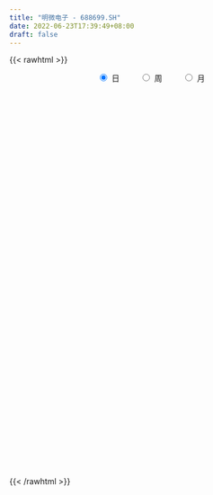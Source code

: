 ```yaml
---
title: "明微电子 - 688699.SH"
date: 2022-06-23T17:39:49+08:00
draft: false
---
```

{{< rawhtml >}}
    <div style="text-align: center">
        <label style="padding: 1rem;"><input style="margin-right: .5rem" type="radio" name="period" value="D" checked onclick="period_change(this)">日</label>
        <label style="padding: 1rem;"><input style="margin-right: .5rem" type="radio" name="period" value="W" onclick="period_change(this)">周</label>
        <label style="padding: 1rem;"><input style="margin-right: .5rem" type="radio" name="period" value="M" onclick="period_change(this)">月</label>
    </div>
    <div id="chart" style="height: 700px;"></div> 
    <script type="text/javascript">
        const D_v = [123104.11,84753.01,64919.23,59697.88,40089.17,26862.32,25536.21,25511.86,20401.58,19365.1,19739.67,24480.2,48408.61,52750.03,26386.67,30742.11,21927.34,21309.79,26461.09,15984.17,16508.51,16974.06,15320.84,15013.1,17230.83,39348.25,31562.37,21553.12,31904.56,29594.01,25583.7,29200.11,21662.59,17633.17,16276.0,11234.41,9766.25,9238.68,11491.37,8560.88,13547.15,9590.31,8011.61,7678.02,5252.39,10711.81,10643.86,13688.43,12663.2,9977.8,13451.2,11434.03,6391.0,7941.67,9490.81,7944.7,4719.47,10400.74,10381.95,7837.61,12475.84,13199.95,10830.58,28311.1,16386.9,12994.56,20942.24,14768.72,14456.76,28474.49,21247.17,28459.67,25475.13,21900.0,13797.59,9762.42,9961.92,15825.9,19373.13,17597.65,7913.53,8989.13,11613.23,14186.55,44993.18,53321.6,36939.39,24888.14,27681.66,21181.23,20400.27,12154.97,13727.11,15773.15,13252.78,12932.35,21425.38,16918.48,17130.95,21032.67,14135.2,10332.6,12350.82,11987.62,17161.58,15352.45,12587.03,14164.69,22784.46,20780.46,17642.77,16421.6,21576.93,9766.03,18592.89,9075.21,16566.6,11058.43,20450.63,27111.25,16170.71,17300.49,18363.85,20339.67,30994.21,28648.63,18244.34,1225.82,10112.94,63901.97,53051.54,41996.5,37368.63,24638.86,16857.03,23310.44,24858.83,16915.08,12005.5,20651.93,15541.29,16293.45,23429.72,27343.08,24758.28,22512.44,27808.47,22323.92,19260.73,20147.8,23963.85,30295.75,19645.08,14164.07,20243.32,28257.59,18588.29,17046.83,16600.24,18732.23,38894.72,20027.81,25385.64,14180.41,14271.64,14028.05,20148.9,14307.03,11445.83,11415.05,14247.99,11507.76,15959.47,9412.12,8980.11,15027.14,12991.84,11309.97,10353.3,14175.37,12441.44,8936.4,7122.49,7519.24,6788.49,8473.29,8946.33,5812.57,6845.42,5376.58,5811.44,4822.45,7522.05,9691.93,16326.31,9070.74,16427.2,12316.41,9884.92,7329.67,5916.17,6488.71,15224.68,25275.99,24639.75,14093.42,13215.37,11239.12,10364.12,15814.27,16954.04,15795.37,11030.38,12645.59,17917.5,10752.0,14039.87,9657.01,9897.22,9030.23,7961.19,10267.43,12278.93,29988.59,16775.06,15665.25,24735.68,15276.55,10511.91,15825.24,8883.48,9948.32,11213.84,11152.26,10294.15,12063.59,16154.75,9773.73,8353.51,7044.03,10426.26,8543.21,10349.81,8591.57,11533.45,10651.47,9524.47,10639.24,10652.38,8078.16,7760.28,12528.72,9111.4,21743.7,10593.18,8448.44,6100.4,10195.37,7014.89,8977.96,7734.8,12639.56,8433.15,13256.79,6902.51,8202.12,5861.77,29539.81,14648.22,8926.58,7539.33,7926.17,7718.82,6245.52,5835.37,6573.94,6100.12,4977.81,9708.16,6096.31,8199.64,5594.04,5754.8,7151.14,15538.02,14186.94,13137.05,7152.89,6499.95,5380.06,7684.48,22172.45,15707.63,33686.5,30366.78,26839.2,17775.6,14788.36,15167.4,13637.35,25127.73,12433.94,13223.7,8858.46,17691.75,12416.7,16789.25,12374.96,13053.99,10971.05,17085.07,12958.32,8048.35,6163.38,8458.85,13371.77,9167.29,5725.58,11435.09,22960.6,12473.61,8882.8,7945.71,10082.06,8691.3,13617.55,9909.44,11656.07,8018.93,10715.47,8643.29,8378.99,5278.63,9906.89,15306.54,10810.41,6448.77,6695.45,8394.29,10095.84,10105.89,10958.21,7684.95,11193.83,6931.67,5990.05,5995.1,5358.8,12655.83,10939.09,17385.58,19397.69,14645.06,15365.82,11154.77,9444.77,11050.68,10815.65,10647.42,11648.37,9258.69,11292.09,10615.67,10221.84,13484.78]
const D_histogram = [0.0,-0.8213333333,-1.824717189,-2.1783491307,-2.6781379725,-2.830712834,-2.9649998796,-2.9840441873,-2.7903162642,-2.417244894,-1.9387922101,-1.3887856988,-0.6364408663,0.0560419674,0.5501311903,0.7982661651,0.8308278322,0.9256974062,0.8400244772,0.7222632624,0.6980449901,0.7583014403,0.9355410218,0.9557852979,0.7588783201,1.1396428804,1.4400027574,1.445024588,1.6232236508,1.8509769852,1.7643328748,1.422439042,0.9173712957,0.4990644855,-0.0431824968,-0.4061216368,-0.5027054982,-0.5429205028,-0.4225672994,-0.2196825843,0.0496853215,0.1224896495,0.1924404776,0.1314146174,0.0811775684,0.3145671806,0.4479335531,0.7518258491,0.8571387271,0.815195366,0.8306287256,0.6687241985,0.50601548,0.4510107671,0.2815734597,0.012914548,-0.1309345648,0.0799562855,0.2907173217,0.4277828135,0.5411296415,0.4933123913,0.4575438315,0.8143417056,0.9613961643,1.0940846107,1.3174475362,1.4393419419,1.3973463049,2.0570231275,2.1657035656,2.2470578285,1.7166903728,1.6813161671,1.4155953731,1.0755513223,0.8159780777,0.4915927037,0.7200185784,0.7280211589,0.5677081009,0.409839924,0.3431705403,1.4397829649,3.4478953975,3.6882312396,4.0778217415,3.6780028488,3.4666973424,3.2580231989,2.2057367635,1.3161932819,0.4433737184,0.1363217987,0.0465051484,-0.0429491615,-0.1427053702,-0.2223041406,0.1053366817,0.9867092703,1.5444760627,1.8341067725,1.7971892524,1.9184737849,2.8965504459,3.4788334241,3.876695651,3.6557470892,2.4566859416,0.8530681202,0.2382071226,-0.1228151916,-1.4363800325,-2.2690806534,-2.0368038261,-2.0794825883,-2.2166837278,-2.4008850811,-1.4462318306,-1.8366857639,-1.6007404934,-1.8124447264,-1.5300679825,-2.2984315884,-0.4443058533,1.3829799562,2.6969175422,6.2803748011,11.6910640106,16.999261757,17.2534812419,14.2203057379,12.437111109,10.1387281177,7.7271309521,6.5423046262,2.8633715922,0.4572197398,-1.3681478441,-2.1818521206,-3.5199906763,-3.8514562959,-4.6362319487,-3.248139652,-1.8315557246,-1.9241562444,-1.9253419602,-4.289851472,-4.5302367072,-5.8477882714,-7.9055091033,-11.1615284203,-12.4395696422,-13.0959846671,-13.5869735167,-12.2244879155,-11.3565144669,-10.0159204299,-8.4246302803,-8.1820663123,-4.5905715293,-2.7964963117,-1.1975153716,-0.2167224029,0.2618638237,0.3572336375,-0.1546108002,-0.2610692237,-0.5795145034,-1.3274358618,-1.3941863815,-2.1090248124,-1.9854674982,-2.5266566703,-2.696042483,-1.1240315094,0.3791746673,0.5189751782,0.0082208286,0.3972876587,-0.6410073354,-1.0636503851,-1.4523590185,-1.7565442966,-2.5896031282,-2.4697053125,-2.1590493576,-1.812308045,-1.820755949,-1.5226556521,-1.7382713572,-1.533088129,-1.1103468825,-1.7566067681,-3.4562107613,-3.4892678075,-3.6991225966,-3.3609058108,-3.3848506141,-2.9956646047,-2.6910475755,-2.5800980418,-1.4896164341,-0.4490496758,-0.9177035884,-1.6342867111,-2.2773537864,-2.2706549141,-1.7855008476,-1.4947122837,-0.5194426666,0.783850953,1.3598214877,1.079675801,2.068434306,2.6715034042,3.0104433184,2.8879779061,2.3702128057,1.6832191474,1.3409771281,0.8116975932,0.7705466393,2.552053885,3.6581520922,3.5381399941,4.2930721794,4.0141426335,3.4666529984,2.3491612758,1.6864218591,0.825878383,0.4193759443,0.204215877,-0.3862749759,-0.1986653193,0.4895968349,0.6120693833,0.3899696706,0.2868464864,-0.0994367385,-0.0741075654,-0.2335648399,-0.6882134328,-1.1512323539,-1.5294220391,-1.9083505853,-2.3784004527,-2.5513080202,-2.5396860959,-2.5674077793,-2.0170656123,-1.4343433777,-1.8471396604,-2.0016251468,-1.8826285582,-1.6547925906,-1.0401637007,-0.8083684226,-0.3303330675,-0.2621631459,0.248767484,0.7003454593,0.9879835625,1.0336453129,0.7116549549,0.6339718184,-1.3122532525,-2.3481959351,-2.6964975135,-2.9167791775,-2.9607674309,-2.4123153762,-1.9759111782,-1.2381840081,-0.6690852678,-0.4273551975,-0.1778731515,0.495202238,1.0872114923,1.6178723444,1.84117392,2.0212141595,2.1058492547,2.7238886322,2.6267767465,2.8648448023,2.8989563311,2.9027736914,2.8112258795,2.4221714042,2.5775539639,2.6064153425,3.3296503921,3.5631958758,3.3986117353,2.8832610463,1.8589850103,0.5779451984,0.2739445481,0.6289156125,0.9090923099,1.0847867114,0.9835617072,1.1930188153,1.2088965469,1.2491881524,1.408950801,1.4782087092,1.4084354056,0.6080473267,-0.174467669,-0.8603275982,-1.3717482127,-1.5332993484,-2.3493847697,-2.537134189,-2.7844898273,-2.5361600884,-3.4368718199,-3.6300124123,-3.7275762315,-3.7363077846,-3.7339943082,-3.7661465471,-4.1446746803,-4.2706730111,-3.67641076,-3.1314703575,-2.3063833275,-1.5562143507,-0.9277095032,-0.355240069,0.3054315407,1.0939087792,1.7514633115,2.1181028314,2.3664233991,2.6746972243,2.9829759511,3.2108625669,3.2612447149,3.0556410788,2.4904639998,2.1539955521,1.866392409,1.5742911204,1.4168155833,1.4987182876,1.6687042647,2.1830424202,2.7421532915,2.8304511566,2.816789184,2.3978359996,2.154889662,2.031999755,1.6000727803,1.289556755,1.1042152547,0.91901423,0.9450935247,0.7018558291,0.1982202733,0.3550428052]
const D_fast = [0.0,-1.0266666667,-2.4862298196,-3.384449044,-4.5537723788,-5.4140254488,-6.2895624644,-7.0546178189,-7.5584689619,-7.7897088151,-7.7959541837,-7.5931440972,-6.9999094813,-6.2934161556,-5.6617941352,-5.2140926191,-4.973823994,-4.6475300684,-4.5231968781,-4.4603922773,-4.3100993021,-4.0602674918,-3.6491426548,-3.3899520543,-3.3971394521,-2.7314641717,-2.0711036054,-1.7048256277,-1.1208206522,-0.4303230715,-0.0758839632,-0.0621680355,-0.3378929578,-0.6314336468,-1.1844762532,-1.6489458024,-1.8712060383,-2.0471511686,-2.0324397901,-1.8844757211,-1.602686485,-1.4992597446,-1.3811987971,-1.4093710029,-1.4393136598,-1.1272822525,-0.8819324917,-0.3900837334,-0.0704861736,0.0913693068,0.3144598478,0.3197363703,0.2835315218,0.3412795007,0.2422355583,-0.0231947164,-0.1997774705,0.0311024512,0.3145428178,0.558554013,0.8071832513,0.882694099,0.961311497,1.5216947975,1.9090982973,2.3153078964,2.8680327059,3.3497625971,3.6571035364,4.8310361408,5.4811424703,6.1242611904,6.0230663278,6.408021164,6.4961992132,6.425042993,6.3694642678,6.1679770698,6.5764075891,6.7664154593,6.7480294264,6.6926212306,6.711744482,8.1683026478,11.0383889298,12.2007825818,13.609828519,14.1295103386,14.7848791677,15.3907108239,14.8898585794,14.3293634183,13.5673872844,13.2944158144,13.2162254512,13.1160338509,12.9806012997,12.8454264941,13.1994014869,14.327451393,15.2713372011,16.019494604,16.4318743971,17.0327773757,18.7349916482,20.1869829825,21.5540191221,22.2470073326,21.6621176704,20.271766879,19.716457662,19.32473155,17.652071701,16.2521009167,15.9751767876,15.4126273782,14.7212553068,13.9368326832,14.529927976,13.6803026017,13.5160627489,12.8512473343,12.7511070826,11.4081355797,13.1511848513,15.3242156499,17.3123826215,22.4659335807,30.7993887929,40.3574019785,44.9249917738,45.4468927043,46.7729758527,47.0092748908,46.5294604633,46.9802102939,44.0171201579,41.7252732404,39.5578686955,38.1987013889,35.9805651641,34.6862354705,32.7424018305,33.3184592142,34.2771542105,33.7035146296,33.2209934237,29.7840210439,28.4110766319,25.6315779999,21.5974798922,15.55107847,11.1631448376,7.232733646,3.3450014172,1.6513650395,-0.3197901286,-1.4831761991,-1.9980436195,-3.8009962296,-1.3571443289,-0.2621931893,1.037408908,1.9640212758,2.5080734584,2.6927516816,2.1422545439,1.9705288144,1.5072049088,0.427424585,0.0121274699,-1.2299671641,-1.6027767245,-2.7756300641,-3.6190264975,-2.3280234013,-0.7300235577,-0.4604792523,-0.9691783948,-0.48078965,-1.6793364779,-2.367892124,-3.1196905119,-3.8630118641,-5.3434714778,-5.8409999903,-6.0701063747,-6.1764420734,-6.6400789647,-6.7226425808,-7.3728261252,-7.5509149293,-7.4057604033,-8.491171981,-11.0548286645,-11.9602026626,-13.0948381008,-13.5968477678,-14.4670052246,-14.8267353663,-15.194880231,-15.7289552078,-15.0108777086,-14.0825733693,-14.780653179,-15.9058079794,-17.1182135013,-17.6791783575,-17.6403995029,-17.7232890099,-16.8778800595,-15.3786237016,-14.462697795,-14.4729245315,-12.96705745,-11.6961125007,-10.604561757,-10.0050326927,-9.9302445917,-10.1964334631,-10.2034312004,-10.529786337,-10.378300631,-7.9587799141,-5.9381436838,-5.1736207834,-3.3454205533,-2.6208144408,-2.3016408263,-2.83184223,-3.0729761818,-3.7270500623,-4.0287085149,-4.1928146129,-4.8798742098,-4.741930883,-3.9312695201,-3.6557796258,-3.7803869209,-3.8117984835,-4.2229408931,-4.2161386112,-4.4339870957,-5.0606890468,-5.8115160564,-6.5720612513,-7.4280774439,-8.4927274245,-9.3034619971,-9.9267615967,-10.5963352249,-10.5502594609,-10.3261230708,-11.2007042687,-11.8555960417,-12.2072565927,-12.3931187727,-12.038530808,-12.0088276356,-11.6133755474,-11.6107464122,-11.0376239113,-10.4109595711,-9.8763255773,-9.5722524987,-9.716329118,-9.6355192998,-11.9098076839,-13.5327993503,-14.5552253071,-15.5047017655,-16.2888818766,-16.3435086659,-16.4010822625,-15.9729010944,-15.5710736711,-15.4361824001,-15.2311686419,-14.434292693,-13.5704805656,-12.6353516275,-11.9517565719,-11.2664127925,-10.6553153836,-9.3563038481,-8.7967215471,-7.8424422908,-7.0835916792,-6.354080896,-5.7428222381,-5.5263338623,-4.7265628116,-4.0460975974,-2.4904499498,-1.3661054972,-0.6810367038,-0.4755721312,-1.0351019147,-2.171655427,-2.4071699402,-1.8949699727,-1.3875201979,-0.9406291185,-0.7959636959,-0.288251884,0.0298499844,0.3824386279,0.8944389768,1.3332490623,1.6155846102,0.9672083629,0.1410764499,-0.7598653788,-1.6142230465,-2.1590990192,-3.562530633,-4.3845635995,-5.3280416947,-5.7137519779,-7.4736816643,-8.5743253599,-9.6037832369,-10.5465917361,-11.4777768368,-12.4514657124,-13.8661625157,-15.0598290992,-15.3846695382,-15.622596725,-15.374105527,-15.0129901378,-14.6164126662,-14.1327532491,-13.3957237543,-12.333769321,-11.2383489608,-10.3421837331,-9.5022573156,-8.5253091844,-7.4712864697,-6.4406842122,-5.5749908855,-5.0166842519,-4.959245331,-4.7572148906,-4.5782199314,-4.47674844,-4.2800200813,-3.823437805,-3.2362757617,-2.1761770012,-0.931527807,-0.1356171528,0.5549181706,0.7354239862,1.031200064,1.4163100958,1.3844013162,1.3962744796,1.486986793,1.5315393258,1.7938920016,1.7261182633,1.2720377759,1.5176210091]
const D_slow = [0.0,-0.2053333333,-0.6615126306,-1.2060999133,-1.8756344064,-2.5833126149,-3.3245625848,-4.0705736316,-4.7681526976,-5.3724639211,-5.8571619737,-6.2043583984,-6.3634686149,-6.3494581231,-6.2119253255,-6.0123587842,-5.8046518262,-5.5732274746,-5.3632213553,-5.1826555397,-5.0081442922,-4.8185689321,-4.5846836767,-4.3457373522,-4.1560177722,-3.8711070521,-3.5111063627,-3.1498502157,-2.744044303,-2.2813000567,-1.840216838,-1.4846070775,-1.2552642536,-1.1304981322,-1.1412937564,-1.2428241656,-1.3685005402,-1.5042306659,-1.6098724907,-1.6647931368,-1.6523718064,-1.6217493941,-1.5736392747,-1.5407856203,-1.5204912282,-1.4418494331,-1.3298660448,-1.1419095825,-0.9276249007,-0.7238260592,-0.5161688778,-0.3489878282,-0.2224839582,-0.1097312664,-0.0393379015,-0.0361092645,-0.0688429057,-0.0488538343,0.0238254961,0.1307711995,0.2660536099,0.3893817077,0.5037676656,0.707353092,0.947702133,1.2212232857,1.5505851698,1.9104206552,2.2597572315,2.7740130133,3.3154389047,3.8772033619,4.3063759551,4.7267049968,5.0806038401,5.3494916707,5.5534861901,5.676384366,5.8563890106,6.0383943004,6.1803213256,6.2827813066,6.3685739417,6.7285196829,7.5904935323,8.5125513422,9.5320067776,10.4515074898,11.3181818253,12.1326876251,12.6841218159,13.0131701364,13.124013566,13.1580940157,13.1697203028,13.1589830124,13.1233066699,13.0677306347,13.0940648051,13.3407421227,13.7268611384,14.1853878315,14.6346851446,15.1143035909,15.8384412023,16.7081495584,17.6773234711,18.5912602434,19.2054317288,19.4186987588,19.4782505395,19.4475467416,19.0884517335,18.5211815701,18.0119806136,17.4921099665,16.9379390346,16.3377177643,15.9761598067,15.5169883657,15.1168032423,14.6636920607,14.2811750651,13.706567168,13.5954907047,13.9412356937,14.6154650793,16.1855587796,19.1083247822,23.3581402215,27.671510532,31.2265869664,34.3358647437,36.8705467731,38.8023295111,40.4379056677,41.1537485657,41.2680535007,40.9260165396,40.3805535095,39.5005558404,38.5376917664,37.3786337792,36.5665988662,36.1087099351,35.627670874,35.1463353839,34.0738725159,32.9413133391,31.4793662713,29.5029889955,26.7126068904,23.6027144798,20.3287183131,16.9319749339,13.875852955,11.0367243383,8.5327442308,6.4265866608,4.3810700827,3.2334272004,2.5343031224,2.2349242795,2.1807436788,2.2462096347,2.3355180441,2.296865344,2.2315980381,2.0867194123,1.7548604468,1.4063138514,0.8790576483,0.3826907738,-0.2489733938,-0.9229840146,-1.2039918919,-1.1091982251,-0.9794544305,-0.9773992234,-0.8780773087,-1.0383291425,-1.3042417388,-1.6673314934,-2.1064675676,-2.7538683496,-3.3712946778,-3.9110570172,-4.3641340284,-4.8193230157,-5.1999869287,-5.634554768,-6.0178268002,-6.2954135209,-6.7345652129,-7.5986179032,-8.4709348551,-9.3957155042,-10.2359419569,-11.0821546105,-11.8310707616,-12.5038326555,-13.148857166,-13.5212612745,-13.6335236934,-13.8629495905,-14.2715212683,-14.8408597149,-15.4085234434,-15.8548986553,-16.2285767263,-16.3584373929,-16.1624746547,-15.8225192827,-15.5526003325,-15.035491756,-14.3676159049,-13.6150050753,-12.8930105988,-12.3004573974,-11.8796526105,-11.5444083285,-11.3414839302,-11.1488472704,-10.5108337991,-9.596295776,-8.7117607775,-7.6384927327,-6.6349570743,-5.7682938247,-5.1810035057,-4.759398041,-4.5529284452,-4.4480844592,-4.3970304899,-4.4935992339,-4.5432655637,-4.420866355,-4.2678490092,-4.1703565915,-4.0986449699,-4.1235041545,-4.1420310459,-4.2004222558,-4.372475614,-4.6602837025,-5.0426392123,-5.5197268586,-6.1143269718,-6.7521539768,-7.3870755008,-8.0289274456,-8.5331938487,-8.8917796931,-9.3535646082,-9.8539708949,-10.3246280345,-10.7383261821,-10.9983671073,-11.200459213,-11.2830424798,-11.3485832663,-11.2863913953,-11.1113050305,-10.8643091398,-10.6058978116,-10.4279840729,-10.2694911183,-10.5975544314,-11.1846034152,-11.8587277936,-12.587922588,-13.3281144457,-13.9311932897,-14.4251710843,-14.7347170863,-14.9019884033,-15.0088272026,-15.0532954905,-14.929494931,-14.6576920579,-14.2532239718,-13.7929304918,-13.287626952,-12.7611646383,-12.0801924803,-11.4234982936,-10.7072870931,-9.9825480103,-9.2568545874,-8.5540481176,-7.9485052665,-7.3041167755,-6.6525129399,-5.8201003419,-4.9293013729,-4.0796484391,-3.3588331775,-2.894086925,-2.7496006254,-2.6811144883,-2.5238855852,-2.2966125077,-2.0254158299,-1.7795254031,-1.4812706993,-1.1790465626,-0.8667495245,-0.5145118242,-0.1449596469,0.2071492045,0.3591610362,0.3155441189,0.1004622194,-0.2424748338,-0.6257996709,-1.2131458633,-1.8474294106,-2.5435518674,-3.1775918895,-4.0368098444,-4.9443129475,-5.8762070054,-6.8102839515,-7.7437825286,-8.6853191653,-9.7214878354,-10.7891560882,-11.7082587782,-12.4911263676,-13.0677221994,-13.4567757871,-13.6887031629,-13.7775131802,-13.701155295,-13.4276781002,-12.9898122723,-12.4602865645,-11.8686807147,-11.2000064086,-10.4542624209,-9.6515467791,-8.8362356004,-8.0723253307,-7.4497093308,-6.9112104427,-6.4446123405,-6.0510395604,-5.6968356645,-5.3221560926,-4.9049800264,-4.3592194214,-3.6736810985,-2.9660683094,-2.2618710134,-1.6624120135,-1.123689598,-0.6156896592,-0.2156714641,0.1067177246,0.3827715383,0.6125250958,0.848798477,1.0242624342,1.0738175026,1.1625782039]
const D_data = [['2020-12-18', 82.27, 83.98, 82.0, 96.16],['2020-12-21', 78.01, 71.11, 71.0, 78.9],['2020-12-22', 68.1, 62.75, 62.65, 68.6],['2020-12-23', 63.28, 65.47, 60.3, 67.9],['2020-12-24', 63.9, 59.15, 59.0, 64.11],['2020-12-25', 59.02, 59.2, 57.93, 60.57],['2020-12-28', 58.95, 55.9, 55.35, 58.97],['2020-12-29', 56.0, 54.01, 53.98, 57.5],['2020-12-30', 53.0, 54.2, 53.0, 55.44],['2020-12-31', 54.0, 55.17, 53.7, 56.33],['2021-01-04', 55.17, 56.25, 54.81, 56.99],['2021-01-05', 56.55, 57.74, 55.27, 57.99],['2021-01-06', 57.1, 62.1, 54.8, 62.49],['2021-01-07', 61.0, 64.13, 61.0, 66.4],['2021-01-08', 64.6, 64.21, 61.21, 66.7],['2021-01-11', 66.0, 62.81, 62.25, 67.27],['2021-01-12', 62.23, 60.68, 60.12, 62.77],['2021-01-13', 60.9, 61.7, 60.05, 63.77],['2021-01-14', 61.22, 59.39, 57.12, 61.38],['2021-01-15', 58.94, 58.31, 58.18, 60.88],['2021-01-18', 58.5, 58.94, 57.8, 60.19],['2021-01-19', 58.58, 59.98, 58.58, 61.99],['2021-01-20', 59.95, 62.1, 59.23, 62.6],['2021-01-21', 61.98, 60.79, 60.12, 62.0],['2021-01-22', 60.78, 57.67, 57.58, 60.79],['2021-01-25', 63.2, 65.6, 61.5, 66.3],['2021-01-26', 65.88, 66.95, 64.1, 68.5],['2021-01-27', 66.8, 64.76, 64.33, 67.49],['2021-01-28', 64.46, 68.24, 63.26, 70.46],['2021-01-29', 68.33, 71.0, 67.69, 72.82],['2021-02-01', 71.0, 68.6, 68.32, 72.6],['2021-02-02', 68.0, 65.28, 64.71, 70.48],['2021-02-03', 65.12, 61.68, 61.61, 65.64],['2021-02-04', 61.7, 60.66, 58.3, 61.79],['2021-02-05', 60.78, 56.52, 56.52, 61.79],['2021-02-08', 56.5, 55.96, 55.66, 58.36],['2021-02-09', 55.7, 57.5, 55.69, 58.1],['2021-02-10', 57.51, 57.21, 56.55, 57.95],['2021-02-18', 58.06, 58.83, 57.37, 60.0],['2021-02-19', 59.5, 60.25, 58.72, 60.48],['2021-02-22', 60.66, 62.06, 60.03, 63.59],['2021-02-23', 61.94, 60.36, 59.6, 61.94],['2021-02-24', 60.36, 60.61, 59.71, 61.97],['2021-02-25', 60.61, 58.9, 58.5, 60.61],['2021-02-26', 58.0, 58.6, 57.51, 59.4],['2021-03-01', 59.05, 62.6, 59.05, 63.56],['2021-03-02', 62.63, 62.45, 61.55, 63.89],['2021-03-03', 62.67, 66.08, 62.0, 67.0],['2021-03-04', 65.68, 65.2, 64.28, 67.87],['2021-03-05', 64.88, 64.08, 63.48, 66.98],['2021-03-08', 64.48, 65.3, 64.48, 67.7],['2021-03-09', 64.6, 63.22, 61.35, 65.85],['2021-03-10', 64.5, 62.76, 62.61, 64.85],['2021-03-11', 63.25, 63.88, 61.06, 64.33],['2021-03-12', 63.44, 62.12, 61.99, 65.39],['2021-03-15', 62.29, 59.8, 59.02, 62.77],['2021-03-16', 60.0, 60.19, 59.61, 61.0],['2021-03-17', 59.71, 64.79, 59.71, 64.79],['2021-03-18', 64.78, 66.08, 64.2, 67.5],['2021-03-19', 65.03, 66.4, 64.01, 67.6],['2021-03-22', 66.68, 67.2, 65.06, 67.83],['2021-03-23', 66.13, 65.82, 65.55, 67.35],['2021-03-24', 65.84, 66.19, 65.06, 68.54],['2021-03-25', 66.76, 72.58, 65.4, 73.83],['2021-03-26', 72.2, 72.15, 71.58, 75.19],['2021-03-29', 72.65, 73.71, 71.8, 75.8],['2021-03-30', 73.62, 76.98, 72.11, 78.3],['2021-03-31', 75.0, 78.0, 75.0, 79.68],['2021-04-01', 78.36, 77.6, 76.59, 80.86],['2021-04-02', 78.64, 89.82, 78.35, 89.98],['2021-04-06', 88.9, 87.13, 84.11, 89.19],['2021-04-07', 86.28, 89.59, 84.22, 94.42],['2021-04-08', 87.8, 82.88, 82.57, 88.08],['2021-04-09', 83.01, 89.56, 82.8, 91.18],['2021-04-12', 89.59, 87.8, 86.25, 90.64],['2021-04-13', 88.7, 86.97, 85.06, 89.45],['2021-04-14', 86.51, 87.89, 86.29, 92.0],['2021-04-15', 86.73, 86.82, 82.21, 88.48],['2021-04-16', 86.09, 94.8, 85.15, 95.87],['2021-04-19', 94.6, 94.11, 92.0, 95.5],['2021-04-20', 92.6, 92.98, 90.31, 94.6],['2021-04-21', 92.06, 93.43, 90.5, 94.88],['2021-04-22', 93.42, 95.17, 93.19, 98.34],['2021-04-23', 108.8, 114.2, 106.1, 114.2],['2021-04-26', 122.9, 137.04, 122.51, 137.04],['2021-04-27', 138.55, 125.0, 116.67, 139.13],['2021-04-28', 124.68, 132.99, 123.6, 134.7],['2021-04-29', 135.8, 127.61, 123.92, 135.8],['2021-04-30', 124.0, 132.74, 124.0, 136.63],['2021-05-06', 129.41, 136.01, 129.0, 140.6],['2021-05-07', 136.76, 125.98, 124.6, 139.01],['2021-05-10', 126.52, 126.0, 123.21, 129.5],['2021-05-11', 125.99, 124.0, 118.9, 126.0],['2021-05-12', 121.92, 130.0, 120.29, 132.88],['2021-05-13', 128.58, 133.6, 128.58, 136.24],['2021-05-14', 132.0, 135.0, 129.95, 139.7],['2021-05-17', 137.77, 136.16, 135.61, 146.6],['2021-05-18', 135.58, 137.65, 135.45, 143.3],['2021-05-19', 136.02, 145.25, 133.09, 146.4],['2021-05-20', 142.6, 157.8, 142.3, 162.8],['2021-05-21', 157.66, 160.6, 155.18, 163.8],['2021-05-24', 160.09, 162.89, 157.02, 163.58],['2021-05-25', 161.6, 163.0, 159.5, 169.49],['2021-05-26', 161.0, 168.83, 161.0, 174.47],['2021-05-27', 169.0, 186.7, 168.94, 192.5],['2021-05-28', 186.75, 190.86, 181.65, 197.5],['2021-05-31', 190.0, 196.62, 186.66, 197.14],['2021-06-01', 194.94, 194.96, 192.88, 206.0],['2021-06-02', 192.98, 184.0, 178.9, 196.95],['2021-06-03', 185.41, 175.41, 174.28, 190.0],['2021-06-04', 177.61, 185.0, 175.18, 191.7],['2021-06-07', 190.0, 188.36, 185.5, 201.0],['2021-06-08', 187.65, 174.0, 171.31, 191.91],['2021-06-09', 175.8, 175.4, 173.01, 178.7],['2021-06-10', 176.89, 188.0, 176.89, 189.9],['2021-06-11', 186.93, 185.95, 182.28, 190.8],['2021-06-15', 190.0, 185.01, 182.3, 193.61],['2021-06-16', 182.82, 184.07, 182.0, 193.49],['2021-06-17', 186.08, 201.2, 183.09, 202.8],['2021-06-18', 199.0, 186.8, 185.51, 205.0],['2021-06-21', 188.2, 195.04, 185.67, 196.6],['2021-06-22', 195.19, 190.25, 185.85, 197.51],['2021-06-23', 193.0, 197.36, 191.27, 200.3],['2021-06-24', 197.6, 183.33, 181.32, 201.0],['2021-06-25', 185.8, 220.0, 185.64, 220.0],['2021-06-28', 223.0, 232.0, 215.09, 238.7],['2021-06-29', 233.84, 237.77, 226.16, 242.4],['2021-06-30', 285.32, 285.32, 285.32, 285.32],['2021-07-01', 342.38, 342.38, 342.38, 342.38],['2021-07-02', 390.4, 384.75, 377.0, 410.86],['2021-07-05', 374.82, 353.9, 332.01, 379.99],['2021-07-06', 348.0, 322.0, 313.2, 348.98],['2021-07-07', 322.0, 339.99, 315.02, 343.87],['2021-07-08', 334.0, 336.61, 330.56, 343.88],['2021-07-09', 334.0, 334.99, 322.2, 338.0],['2021-07-12', 337.0, 352.0, 328.03, 353.46],['2021-07-13', 352.0, 317.14, 314.95, 352.0],['2021-07-14', 313.38, 323.8, 313.13, 335.0],['2021-07-15', 324.7, 325.1, 314.5, 332.88],['2021-07-16', 325.04, 335.0, 324.02, 350.0],['2021-07-19', 334.0, 326.0, 316.2, 334.0],['2021-07-20', 332.88, 336.7, 323.27, 339.2],['2021-07-21', 339.9, 330.0, 328.01, 347.78],['2021-07-22', 330.87, 360.99, 323.33, 378.82],['2021-07-23', 357.86, 372.11, 352.28, 392.95],['2021-07-26', 376.0, 360.4, 340.01, 385.0],['2021-07-27', 361.03, 364.8, 356.8, 402.84],['2021-07-28', 360.0, 331.2, 322.0, 362.6],['2021-07-29', 341.0, 352.0, 331.23, 360.25],['2021-07-30', 350.0, 334.7, 333.18, 359.66],['2021-08-02', 327.39, 315.09, 303.49, 339.23],['2021-08-03', 313.09, 282.0, 281.15, 317.56],['2021-08-04', 286.15, 288.6, 280.18, 291.98],['2021-08-05', 289.99, 284.02, 281.05, 293.31],['2021-08-06', 287.2, 274.92, 268.36, 289.45],['2021-08-09', 271.44, 292.35, 269.04, 299.75],['2021-08-10', 295.0, 284.51, 281.01, 299.0],['2021-08-11', 282.9, 289.24, 275.6, 290.88],['2021-08-12', 286.6, 294.0, 286.58, 300.9],['2021-08-13', 285.16, 276.17, 275.31, 286.7],['2021-08-16', 278.0, 323.97, 274.65, 331.4],['2021-08-17', 325.5, 313.5, 311.52, 331.8],['2021-08-18', 314.85, 319.0, 313.18, 339.99],['2021-08-19', 320.0, 318.0, 311.01, 327.79],['2021-08-20', 315.01, 316.0, 312.0, 329.66],['2021-08-23', 316.22, 313.33, 311.0, 324.9],['2021-08-24', 313.0, 305.0, 290.01, 314.04],['2021-08-25', 300.0, 308.56, 300.0, 318.0],['2021-08-26', 310.05, 304.72, 303.47, 319.02],['2021-08-27', 302.0, 295.95, 293.0, 308.0],['2021-08-30', 297.0, 301.41, 296.68, 316.95],['2021-08-31', 298.03, 289.92, 286.99, 300.67],['2021-09-01', 289.98, 297.27, 276.39, 308.17],['2021-09-02', 297.0, 286.0, 283.28, 297.79],['2021-09-03', 285.0, 286.55, 280.0, 293.5],['2021-09-06', 285.0, 310.5, 281.04, 315.0],['2021-09-07', 311.9, 317.52, 308.01, 324.99],['2021-09-08', 315.33, 305.1, 304.09, 317.48],['2021-09-09', 308.0, 296.01, 294.51, 312.0],['2021-09-10', 296.01, 306.99, 290.03, 316.68],['2021-09-13', 303.83, 287.1, 286.3, 306.0],['2021-09-14', 290.0, 290.0, 287.67, 298.0],['2021-09-15', 290.5, 287.0, 280.5, 292.5],['2021-09-16', 282.88, 284.62, 278.58, 289.97],['2021-09-17', 284.95, 272.81, 272.81, 287.86],['2021-09-22', 270.0, 280.35, 270.0, 286.68],['2021-09-23', 279.0, 281.53, 275.0, 293.8],['2021-09-24', 280.02, 281.58, 278.0, 286.66],['2021-09-27', 284.5, 275.93, 274.01, 290.0],['2021-09-28', 273.88, 278.5, 271.13, 285.0],['2021-09-29', 275.02, 270.2, 270.0, 277.65],['2021-09-30', 271.0, 273.3, 268.09, 276.6],['2021-10-08', 274.8, 275.79, 273.9, 288.31],['2021-10-11', 274.11, 259.7, 258.18, 276.54],['2021-10-12', 258.2, 237.01, 232.7, 263.5],['2021-10-13', 237.08, 249.26, 235.0, 250.94],['2021-10-14', 238.0, 242.22, 225.8, 244.99],['2021-10-15', 242.5, 245.2, 237.35, 249.25],['2021-10-18', 243.0, 237.28, 232.67, 243.02],['2021-10-19', 237.27, 239.25, 234.02, 243.9],['2021-10-20', 242.5, 236.05, 234.71, 245.27],['2021-10-21', 235.0, 230.8, 229.0, 238.11],['2021-10-22', 234.69, 242.8, 233.69, 245.65],['2021-10-25', 262.3, 245.24, 241.02, 262.3],['2021-10-26', 243.01, 225.36, 224.8, 243.39],['2021-10-27', 223.0, 216.0, 215.26, 224.57],['2021-10-28', 215.99, 209.58, 208.29, 221.89],['2021-10-29', 210.99, 212.01, 208.9, 218.29],['2021-11-01', 212.09, 215.48, 208.9, 218.58],['2021-11-02', 217.39, 211.54, 207.88, 221.6],['2021-11-03', 210.0, 220.42, 209.98, 225.77],['2021-11-04', 220.88, 228.5, 218.66, 233.5],['2021-11-05', 231.0, 223.06, 222.08, 235.22],['2021-11-08', 222.0, 211.87, 207.94, 222.0],['2021-11-09', 212.6, 228.78, 212.0, 229.9],['2021-11-10', 228.75, 228.07, 223.0, 231.45],['2021-11-11', 228.0, 227.6, 221.32, 235.18],['2021-11-12', 224.88, 222.88, 220.26, 226.0],['2021-11-15', 221.92, 216.5, 215.06, 227.9],['2021-11-16', 213.0, 211.01, 210.33, 219.95],['2021-11-17', 211.88, 212.08, 207.4, 212.85],['2021-11-18', 210.9, 206.6, 206.5, 214.99],['2021-11-19', 207.08, 210.2, 202.0, 210.59],['2021-11-22', 211.55, 237.56, 210.97, 245.67],['2021-11-23', 237.56, 237.99, 234.0, 243.0],['2021-11-24', 237.99, 226.88, 226.58, 239.98],['2021-11-25', 228.02, 241.55, 225.41, 249.0],['2021-11-26', 238.6, 232.2, 230.5, 240.95],['2021-11-29', 228.0, 228.71, 225.6, 231.0],['2021-11-30', 229.16, 218.6, 218.23, 232.0],['2021-12-01', 217.2, 220.38, 217.01, 224.08],['2021-12-02', 218.5, 214.11, 212.68, 219.46],['2021-12-03', 214.4, 216.22, 213.3, 223.58],['2021-12-06', 218.0, 216.55, 213.36, 221.52],['2021-12-07', 217.24, 208.95, 207.7, 218.9],['2021-12-08', 209.39, 216.73, 209.39, 217.98],['2021-12-09', 216.49, 224.86, 215.11, 229.77],['2021-12-10', 221.0, 219.79, 216.04, 223.73],['2021-12-13', 217.5, 215.0, 213.45, 219.0],['2021-12-14', 215.02, 215.29, 213.23, 217.6],['2021-12-15', 214.21, 209.9, 209.59, 218.66],['2021-12-16', 210.0, 213.42, 208.06, 215.97],['2021-12-17', 212.1, 210.02, 207.0, 216.55],['2021-12-20', 208.0, 203.67, 202.78, 211.49],['2021-12-21', 203.0, 199.69, 194.71, 204.11],['2021-12-22', 199.0, 196.7, 196.21, 200.28],['2021-12-23', 196.2, 192.5, 192.5, 197.14],['2021-12-24', 191.42, 186.5, 186.2, 192.55],['2021-12-27', 185.45, 185.58, 184.0, 189.33],['2021-12-28', 185.63, 184.4, 183.06, 187.2],['2021-12-29', 185.46, 180.71, 180.28, 185.67],['2021-12-30', 180.71, 186.35, 180.03, 187.94],['2021-12-31', 185.98, 187.2, 184.35, 189.2],['2022-01-04', 183.28, 172.56, 171.3, 184.98],['2022-01-05', 171.66, 171.34, 167.5, 172.96],['2022-01-06', 170.78, 171.67, 166.26, 173.99],['2022-01-07', 171.41, 171.05, 168.95, 173.96],['2022-01-10', 171.58, 175.55, 168.0, 176.8],['2022-01-11', 175.5, 170.72, 170.05, 175.5],['2022-01-12', 171.4, 173.67, 169.14, 174.91],['2022-01-13', 173.9, 168.16, 168.09, 173.9],['2022-01-14', 169.38, 173.66, 166.0, 178.2],['2022-01-17', 173.0, 174.31, 171.2, 175.5],['2022-01-18', 174.4, 173.37, 172.74, 181.0],['2022-01-19', 171.33, 170.52, 169.06, 174.33],['2022-01-20', 170.49, 164.36, 164.01, 171.98],['2022-01-21', 163.5, 165.4, 162.02, 165.55],['2022-01-24', 138.66, 134.72, 133.6, 145.0],['2022-01-25', 132.65, 135.01, 132.65, 138.81],['2022-01-26', 136.0, 136.2, 132.7, 136.99],['2022-01-27', 136.19, 132.26, 131.47, 136.99],['2022-01-28', 133.57, 129.54, 128.86, 134.19],['2022-02-07', 131.49, 134.23, 130.48, 135.3],['2022-02-08', 133.7, 131.71, 129.0, 134.87],['2022-02-09', 131.98, 135.3, 131.02, 135.32],['2022-02-10', 135.62, 133.85, 133.16, 138.76],['2022-02-11', 133.0, 129.37, 129.28, 133.45],['2022-02-14', 127.0, 128.41, 126.68, 129.9],['2022-02-15', 129.28, 134.21, 127.59, 136.5],['2022-02-16', 135.0, 135.15, 133.28, 136.22],['2022-02-17', 135.17, 136.45, 133.0, 139.8],['2022-02-18', 135.1, 134.03, 132.63, 135.59],['2022-02-21', 134.37, 134.2, 133.31, 137.56],['2022-02-22', 133.8, 133.52, 129.0, 135.28],['2022-02-23', 133.4, 142.28, 133.03, 143.49],['2022-02-24', 142.39, 135.2, 133.41, 143.85],['2022-02-25', 137.13, 140.41, 137.13, 143.5],['2022-02-28', 139.62, 139.43, 137.2, 141.87],['2022-03-01', 140.9, 140.11, 138.2, 141.5],['2022-03-02', 138.95, 139.7, 136.36, 139.8],['2022-03-03', 140.66, 135.59, 135.02, 141.5],['2022-03-04', 134.84, 142.7, 133.9, 147.99],['2022-03-07', 142.0, 142.7, 140.3, 145.7],['2022-03-08', 142.76, 154.94, 142.76, 160.8],['2022-03-09', 152.8, 153.4, 147.66, 159.0],['2022-03-10', 157.38, 150.75, 148.5, 158.04],['2022-03-11', 147.95, 146.5, 142.26, 148.0],['2022-03-14', 144.0, 137.4, 137.4, 144.0],['2022-03-15', 136.37, 128.5, 128.0, 137.28],['2022-03-16', 132.28, 136.4, 128.0, 137.99],['2022-03-17', 137.2, 144.79, 137.15, 149.9],['2022-03-18', 145.1, 145.85, 142.8, 146.48],['2022-03-21', 147.4, 146.27, 142.53, 147.8],['2022-03-22', 144.67, 143.56, 143.2, 146.8],['2022-03-23', 144.6, 148.39, 141.01, 152.59],['2022-03-24', 146.41, 147.35, 143.77, 148.8],['2022-03-25', 149.01, 148.65, 148.51, 155.48],['2022-03-28', 145.04, 151.66, 144.8, 153.68],['2022-03-29', 151.0, 152.26, 150.15, 157.03],['2022-03-30', 153.2, 151.68, 150.01, 154.87],['2022-03-31', 151.1, 141.01, 140.94, 153.0],['2022-04-01', 139.86, 137.16, 136.5, 143.0],['2022-04-06', 138.0, 134.0, 132.88, 138.1],['2022-04-07', 133.13, 132.03, 132.03, 136.0],['2022-04-08', 132.03, 133.36, 129.03, 135.5],['2022-04-11', 131.9, 120.81, 120.68, 133.36],['2022-04-12', 120.0, 123.78, 117.11, 123.88],['2022-04-13', 123.6, 119.4, 119.01, 123.6],['2022-04-14', 120.8, 123.07, 117.08, 123.78],['2022-04-15', 118.1, 103.98, 102.25, 118.18],['2022-04-18', 101.01, 106.4, 100.02, 107.96],['2022-04-19', 106.16, 103.08, 102.0, 107.72],['2022-04-20', 103.08, 100.0, 99.5, 103.96],['2022-04-21', 99.95, 96.08, 93.88, 101.4],['2022-04-22', 94.2, 91.38, 91.11, 95.48],['2022-04-25', 90.0, 81.43, 81.43, 90.0],['2022-04-26', 83.43, 78.38, 77.62, 83.45],['2022-04-27', 77.0, 83.88, 76.67, 84.36],['2022-04-28', 83.99, 81.89, 81.01, 83.99],['2022-04-29', 84.0, 85.11, 82.06, 85.8],['2022-05-05', 85.3, 85.0, 83.6, 87.3],['2022-05-06', 81.1, 84.28, 81.1, 86.21],['2022-05-09', 84.58, 84.36, 82.37, 86.5],['2022-05-10', 82.78, 86.83, 82.4, 88.88],['2022-05-11', 86.98, 90.99, 86.55, 93.98],['2022-05-12', 92.19, 92.53, 90.01, 93.78],['2022-05-13', 93.64, 91.4, 91.11, 93.79],['2022-05-16', 92.31, 91.65, 91.11, 93.89],['2022-05-17', 92.29, 94.29, 91.5, 94.8],['2022-05-18', 93.8, 96.69, 93.52, 98.97],['2022-05-19', 94.69, 98.19, 93.3, 98.97],['2022-05-20', 99.0, 98.0, 95.8, 99.3],['2022-05-23', 95.67, 95.7, 94.2, 96.78],['2022-05-24', 96.56, 90.22, 90.1, 96.56],['2022-05-25', 90.22, 91.48, 89.92, 92.39],['2022-05-26', 91.48, 91.06, 88.86, 92.46],['2022-05-27', 92.03, 89.92, 89.0, 93.49],['2022-05-30', 90.25, 90.75, 89.08, 92.12],['2022-05-31', 91.8, 93.93, 88.08, 94.5],['2022-06-01', 93.93, 96.26, 93.11, 97.09],['2022-06-02', 96.6, 103.32, 95.09, 103.99],['2022-06-06', 105.35, 108.2, 103.68, 109.7],['2022-06-07', 109.28, 105.82, 105.0, 112.4],['2022-06-08', 105.25, 106.64, 104.07, 111.0],['2022-06-09', 106.7, 102.2, 101.5, 107.0],['2022-06-10', 102.0, 104.24, 100.9, 104.82],['2022-06-13', 102.1, 106.31, 101.68, 107.44],['2022-06-14', 105.0, 102.33, 99.6, 105.44],['2022-06-15', 102.0, 102.99, 101.12, 105.87],['2022-06-16', 102.99, 104.21, 102.63, 105.8],['2022-06-17', 102.12, 104.09, 101.5, 105.26],['2022-06-20', 104.53, 107.16, 103.28, 107.8],['2022-06-21', 106.4, 103.99, 102.7, 107.48],['2022-06-22', 103.85, 99.21, 99.2, 105.45],['2022-06-23', 99.44, 106.93, 99.4, 106.97]]
const W_v = [123104.11,276321.61,90814.75,171765.18,116424.5,81047.34,153962.31,110355.57,30239.34,20052.25,44079.48,57685.1,48708.71,41284.47,81204.37,91636.77,97081.97,68720.96,60300.09,187823.97,41581.5,67840.36,90642.68,67185.07,87959.41,75432.66,75186.91,103168.93,122133.7,173912.56,97741.78,107365.82,112053.36,108312.07,99225.18,112760.22,71344.86,60107.45,63857.62,42808.06,23232.19,22855.89,7522.05,63832.59,44844.15,88463.65,69958.18,65011.97,49435.0,102441.13,56382.79,59438.48,44716.82,50940.2,48130.94,46885.72,46562.58,42656.34,68580.11,32473.77,34575.96,55767.95,48889.83,124375.71,81154.78,68979.86,66443.39,22670.58,62660.33,48075.48,53917.46,17022.28,47751.24,46249.68,37795.6,46339.3,70008.11,53420.81,45614.38]
const W_histogram = [0.0,-1.5814017094,-2.7432748241,-2.7409388903,-2.9562104762,-2.954170634,-1.9177652148,-2.0577678313,-1.9549770162,-1.5509691481,-1.2751128976,-0.6361142557,-0.2763559484,0.2883728953,1.0451239867,2.640885264,3.5285996045,4.2689431482,5.7720358344,7.6063714758,7.9202415249,8.253650513,9.6211134066,11.8404784403,12.1453755866,11.641254661,10.6235691926,11.3776283335,21.5719354038,23.4101106963,23.03731304,23.6133916735,19.9444965849,12.3342050676,6.5191465575,4.5813673093,1.3435296051,-1.8628308064,-2.972814293,-6.1895873208,-7.8031506777,-9.3975738239,-10.1876827499,-12.5201128187,-13.8694142491,-16.3119493598,-16.6043511491,-16.2125905322,-16.1733159368,-14.1069727504,-13.2700655937,-11.9697366869,-11.2711555793,-11.8381627444,-11.5960472828,-11.9083794244,-11.3274946366,-10.8850900765,-12.2892320177,-12.4714840242,-11.5416607893,-9.8274810465,-7.9501574027,-5.9545060406,-4.2597215793,-2.6124783574,-1.9873843243,-1.5404345769,-2.8575169393,-4.1338435613,-4.9043304467,-4.9590305369,-4.0435688008,-2.591987518,-1.8114068201,-0.1173836382,1.2641871987,2.306328494,3.2666493854]
const W_fast = [0.0,-1.9767521368,-3.8244439574,-4.5073427462,-5.4616669511,-6.1981697675,-5.6412056519,-6.2956502263,-6.6816036652,-6.6653380841,-6.7082600581,-6.22828998,-5.9376206599,-5.3007985924,-4.2827665043,-2.026783911,-0.2569196694,1.5506596615,4.4967613063,8.2326898165,10.5266202469,12.9234418633,16.6961831085,21.8756677523,25.2169087952,27.6231015348,29.2613083646,32.8597745889,48.4470655101,56.1377684767,61.5242990805,68.0037256323,69.32095469,64.7942144395,60.6089425688,59.8165051479,56.914549845,53.2424817319,51.389294672,46.625124814,43.0607737878,39.1169571856,35.7799275721,30.3174692986,25.5008143059,18.9802918552,14.5368022787,10.8754152626,6.8713608737,5.4109608725,2.9303516308,1.2382463659,-0.8809614213,-4.4075092726,-7.0644056316,-10.3538326293,-12.6048215007,-14.8836894597,-19.3601394053,-22.6602624179,-24.6158543803,-25.3585448991,-25.468760606,-24.961735754,-24.3318816876,-23.337758055,-23.209510103,-23.1476689998,-25.179130597,-27.4889181094,-29.4854876065,-30.7799453309,-30.8753757949,-30.0717913916,-29.7440623988,-28.0793851264,-26.3817674899,-24.7630440711,-22.9860608333]
const W_slow = [0.0,-0.3953504274,-1.0811691334,-1.7664038559,-2.505456475,-3.2439991335,-3.7234404372,-4.237882395,-4.726626649,-5.1143689361,-5.4331471605,-5.5921757244,-5.6612647115,-5.5891714877,-5.327890491,-4.667669175,-3.7855192738,-2.7182834868,-1.2752745282,0.6263183408,2.606378722,4.6697913502,7.0750697019,10.035189312,13.0715332086,15.9818468739,18.637739172,21.4821462554,26.8751301063,32.7276577804,38.4869860404,44.3903339588,49.376458105,52.4600093719,54.0897960113,55.2351378386,55.5710202399,55.1053125383,54.362108965,52.8147121348,50.8639244654,48.5145310094,45.967610322,42.8375821173,39.370228555,35.2922412151,31.1411534278,27.0880057948,23.0446768105,19.5179336229,16.2004172245,13.2079830528,10.390194158,7.4306534719,4.5316416512,1.5545467951,-1.2773268641,-3.9985993832,-7.0709073876,-10.1887783937,-13.074193591,-15.5310638526,-17.5186032033,-19.0072297134,-20.0721601083,-20.7252796976,-21.2221257787,-21.6072344229,-22.3216136577,-23.3550745481,-24.5811571598,-25.820914794,-26.8318069942,-27.4798038737,-27.9326555787,-27.9620014882,-27.6459546886,-27.0693725651,-26.2527102187]
const W_data = [['2020-12-18', 82.27, 83.98, 82.0, 96.16],['2020-12-25', 78.01, 59.2, 57.93, 78.9],['2020-12-31', 58.95, 55.17, 53.0, 58.97],['2021-01-08', 55.17, 64.21, 54.8, 66.7],['2021-01-15', 66.0, 58.31, 57.12, 67.27],['2021-01-22', 58.5, 57.67, 57.58, 62.6],['2021-01-29', 63.2, 71.0, 61.5, 72.82],['2021-02-05', 71.0, 56.52, 56.52, 72.6],['2021-02-10', 56.5, 57.21, 55.66, 58.36],['2021-02-19', 58.06, 60.25, 57.37, 60.48],['2021-02-26', 60.66, 58.6, 57.51, 63.59],['2021-03-05', 59.05, 64.08, 59.05, 67.87],['2021-03-12', 64.48, 62.12, 61.06, 67.7],['2021-03-19', 62.29, 66.4, 59.02, 67.6],['2021-03-26', 66.68, 72.15, 65.06, 75.19],['2021-04-02', 72.65, 89.82, 71.8, 89.98],['2021-04-09', 88.9, 89.56, 82.57, 94.42],['2021-04-16', 89.59, 94.8, 82.21, 95.87],['2021-04-23', 94.6, 114.2, 90.31, 114.2],['2021-04-30', 122.9, 132.74, 116.67, 139.13],['2021-05-07', 129.41, 125.98, 124.6, 140.6],['2021-05-14', 126.52, 135.0, 118.9, 139.7],['2021-05-21', 137.77, 160.6, 133.09, 163.8],['2021-05-28', 160.09, 190.86, 157.02, 197.5],['2021-06-04', 190.0, 185.0, 174.28, 206.0],['2021-06-11', 190.0, 185.95, 171.31, 201.0],['2021-06-18', 190.0, 186.8, 182.0, 205.0],['2021-06-25', 188.2, 220.0, 181.32, 220.0],['2021-07-02', 223.0, 384.75, 215.09, 410.86],['2021-07-09', 374.82, 334.99, 313.2, 379.99],['2021-07-16', 337.0, 335.0, 313.13, 353.46],['2021-07-23', 334.0, 372.11, 316.2, 392.95],['2021-07-30', 376.0, 334.7, 322.0, 402.84],['2021-08-06', 327.39, 274.92, 268.36, 339.23],['2021-08-13', 271.44, 276.17, 269.04, 300.9],['2021-08-20', 278.0, 316.0, 274.65, 339.99],['2021-08-27', 316.22, 295.95, 290.01, 324.9],['2021-09-03', 297.0, 286.55, 276.39, 316.95],['2021-09-10', 285.0, 306.99, 281.04, 324.99],['2021-09-17', 303.83, 272.81, 272.81, 306.0],['2021-09-24', 270.0, 281.58, 270.0, 293.8],['2021-09-30', 284.5, 273.3, 268.09, 290.0],['2021-10-08', 274.8, 275.79, 273.9, 288.31],['2021-10-15', 274.11, 245.2, 225.8, 276.54],['2021-10-22', 243.0, 242.8, 229.0, 245.65],['2021-10-29', 262.3, 212.01, 208.29, 262.3],['2021-11-05', 212.09, 223.06, 207.88, 235.22],['2021-11-12', 222.0, 222.88, 207.94, 235.18],['2021-11-19', 221.92, 210.2, 202.0, 227.9],['2021-11-26', 211.55, 232.2, 210.97, 249.0],['2021-12-03', 228.0, 216.22, 212.68, 232.0],['2021-12-10', 218.0, 219.79, 207.7, 229.77],['2021-12-17', 217.5, 210.02, 207.0, 219.0],['2021-12-24', 208.0, 186.5, 186.2, 211.49],['2021-12-31', 185.45, 187.2, 180.03, 189.33],['2022-01-07', 183.28, 171.05, 166.26, 184.98],['2022-01-14', 171.58, 173.66, 166.0, 178.2],['2022-01-21', 173.0, 165.4, 162.02, 181.0],['2022-01-28', 138.66, 129.54, 128.86, 145.0],['2022-02-11', 131.49, 129.37, 129.0, 138.76],['2022-02-18', 127.0, 134.03, 126.68, 139.8],['2022-02-25', 134.37, 140.41, 129.0, 143.85],['2022-03-04', 139.62, 142.7, 133.9, 147.99],['2022-03-11', 142.0, 146.5, 140.3, 160.8],['2022-03-18', 144.0, 145.85, 128.0, 149.9],['2022-03-25', 147.4, 148.65, 141.01, 155.48],['2022-04-01', 145.04, 137.16, 136.5, 157.03],['2022-04-08', 138.0, 133.36, 129.03, 138.1],['2022-04-15', 131.9, 103.98, 102.25, 133.36],['2022-04-22', 101.01, 91.38, 91.11, 107.96],['2022-04-29', 90.0, 85.11, 76.67, 90.0],['2022-05-06', 85.3, 84.28, 81.1, 87.3],['2022-05-13', 84.58, 91.4, 82.37, 93.98],['2022-05-20', 92.31, 98.0, 91.11, 99.3],['2022-05-27', 95.67, 89.92, 88.86, 96.78],['2022-06-02', 90.25, 103.32, 88.08, 103.99],['2022-06-10', 105.35, 104.24, 100.9, 112.4],['2022-06-17', 102.1, 104.09, 99.6, 107.44],['2022-06-24', 104.53, 106.93, 99.2, 107.8]]
const M_v = [490240.47,523199.33,204726.64,277588.17,456858.24,279836.6400000001,377279.67,565088.4300000001,417398.0800000001,187105.46,204662.44,313183.4299999999,233272.08,204684.75,129970.57,369732.36,200282.17,166833.43,197367.97]
const M_histogram = [0.0,1.0102336182,0.796828805,1.855243737,5.9064145499,12.1908492353,21.1017790042,28.6344135807,28.8339514351,26.1581732311,18.91011653,13.465042395,6.9803599829,-1.5077524936,-6.4922955757,-9.5350987834,-14.8478551808,-17.1407503243,-17.114832514]
const M_fast = [0.0,1.2627920228,1.2485944108,2.770820277,8.2985947274,17.6307417216,31.8171162416,46.5083542132,53.9163799264,57.7801450302,55.2596174616,53.1808039254,48.441211509,39.5761609091,32.9685439331,27.5419660295,18.5172458369,11.9391631124,7.6863727942]
const M_slow = [0.0,0.2525584046,0.4517656058,0.91557654,2.3921801775,5.4398924863,10.7153372374,17.8739406326,25.0824284913,31.6219717991,36.3495009316,39.7157615304,41.4608515261,41.0839134027,39.4608395088,37.0770648129,33.3651010177,29.0799134366,24.8012053082]
const M_data = [['2020-12-31', 82.27, 55.17, 53.0, 96.16],['2021-01-29', 55.17, 71.0, 54.8, 72.82],['2021-02-26', 71.0, 58.6, 55.66, 72.6],['2021-03-31', 59.05, 78.0, 59.02, 79.68],['2021-04-30', 78.36, 132.74, 76.59, 139.13],['2021-05-31', 129.41, 196.62, 118.9, 197.5],['2021-06-30', 194.94, 285.32, 171.31, 285.32],['2021-07-30', 342.38, 334.7, 313.13, 410.86],['2021-08-31', 327.39, 289.92, 268.36, 339.99],['2021-09-30', 289.98, 273.3, 268.09, 324.99],['2021-10-29', 274.8, 212.01, 208.29, 288.31],['2021-11-30', 212.09, 218.6, 202.0, 249.0],['2021-12-31', 217.2, 187.2, 180.03, 229.77],['2022-01-28', 183.28, 129.54, 128.86, 184.98],['2022-02-28', 131.49, 139.43, 126.68, 143.85],['2022-03-31', 140.9, 141.01, 128.0, 160.8],['2022-04-29', 139.86, 85.11, 76.67, 143.0],['2022-05-31', 85.3, 93.93, 81.1, 99.3],['2022-06-30', 93.93, 106.93, 93.11, 112.4]]
        const D_a = [null,null,null,null,null,null,null,null,53.0,null,null,null,null,null,null,67.27,null,null,null,null,null,null,null,null,57.58,null,null,null,null,72.82,null,null,null,null,null,55.66,null,null,null,null,null,null,null,null,null,null,null,null,67.87,null,null,null,null,null,null,59.02,null,null,null,null,null,null,null,null,null,null,null,null,null,null,null,94.42,null,null,null,null,null,82.21,null,null,null,null,null,null,null,null,null,null,null,null,null,null,null,null,null,null,null,null,null,null,null,null,null,null,null,null,null,206.0,null,null,null,null,171.31,null,null,null,null,null,null,null,null,null,null,null,null,null,null,null,null,410.86,null,null,null,null,null,null,null,313.13,null,null,null,null,null,null,null,null,402.84,null,null,null,null,null,null,null,268.36,null,null,null,null,null,null,null,339.99,null,null,null,290.01,null,null,null,null,null,null,null,null,null,324.99,null,null,null,null,null,null,null,null,null,null,null,null,null,null,null,null,null,null,null,225.8,null,null,null,null,null,null,262.3,null,null,null,null,null,null,null,null,null,null,null,null,null,null,null,null,null,null,202.0,null,null,null,null,240.95,null,null,null,null,null,null,null,null,null,null,null,null,null,null,null,null,null,null,null,null,null,null,null,null,null,null,null,null,null,null,null,null,null,null,null,null,null,null,null,null,null,null,null,128.86,null,null,null,null,null,null,null,null,null,null,null,null,null,null,null,null,null,null,null,null,null,160.8,null,null,null,null,null,null,null,null,null,null,141.01,null,null,null,157.03,null,null,null,null,null,null,null,null,null,null,null,null,null,null,null,null,null,null,76.67,null,null,null,null,null,null,null,null,null,null,null,null,null,null,null,null,null,null,null,null,null,null,null,null,112.4,null,null,null,null,99.6,null,null,null,107.8,null,null,null]
const W_a = [null,null,53.0,null,null,null,null,null,null,null,null,null,null,null,null,null,null,null,null,null,null,null,null,null,null,null,null,null,410.86,null,null,null,null,268.36,null,null,null,null,324.99,null,null,null,null,null,null,null,null,null,null,null,null,null,null,null,null,null,null,null,null,null,126.68,null,null,null,null,null,157.03,null,null,null,76.67,null,null,null,null,null,112.4,null,null]
const M_a = [null,null,null,null,null,null,null,410.86,null,null,null,null,null,null,null,null,76.67,null,null]
        const D_b = [[{ coord: ['2020-12-30', 67.27] }, { coord: ['2021-03-15', 57.58] }],[{ coord: ['2021-07-02', 402.84] }, { coord: ['2021-09-07', 313.13] }],[{ coord: ['2021-10-14', 240.95] }, { coord: ['2021-11-26', 225.8] }],[{ coord: ['2022-01-28', 157.03] }, { coord: ['2022-03-29', 141.01] }],[{ coord: ['2022-04-27', 107.8] }, { coord: ['2022-06-20', 99.6] }]]
const W_b = [[{ coord: ['2020-12-31', 324.99] }, { coord: ['2021-09-10', 268.36] }]]
const M_b = []
    </script>
{{< /rawhtml >}}